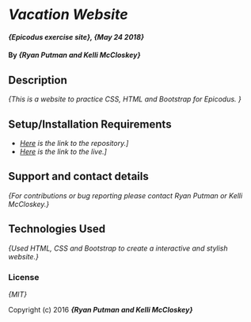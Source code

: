 # _Vacation Website_

#### _{Epicodus exercise site}, {May 24 2018}_

#### By _**{Ryan Putman and Kelli McCloskey}**_

## Description

_{This is a website to practice CSS, HTML and Bootstrap for Epicodus. }_

## Setup/Installation Requirements

* _[Here]() is the link to the repository.]_
* _[Here]() is the link to the live.]_

## Support and contact details

_{For contributions or bug reporting please contact Ryan Putman or Kelli McCloskey.}_

## Technologies Used

_{Used HTML, CSS and Bootstrap to create a interactive and stylish website.}_

### License

*{MIT}*

Copyright (c) 2016 **_{Ryan Putman and Kelli McCloskey}_**
